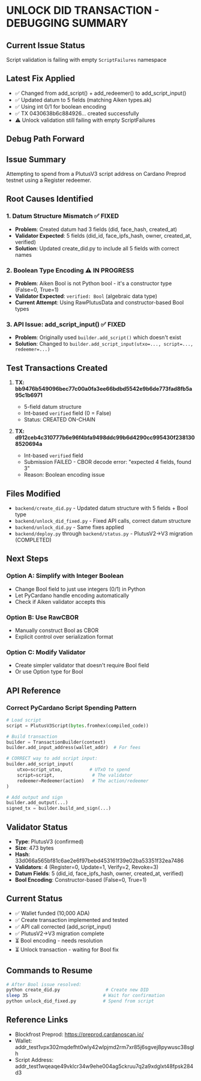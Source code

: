 # UNLOCK DID TRANSACTION - DEBUGGING SUMMARY

## Current Issue Status
Script validation is failing with empty `ScriptFailures` namespace

## Latest Fix Applied
- ✅ Changed from add_script() + add_redeemer() to add_script_input()
- ✅ Updated datum to 5 fields (matching Aiken types.ak)
- ✅ Using int 0/1 for boolean encoding
- ✅ TX 0430638b6c884926... created successfully
- ⚠️ Unlock validation still failing with empty ScriptFailures

## Debug Path Forward

## Issue Summary

Attempting to spend from a PlutusV3 script address on Cardano Preprod testnet using a Register redeemer.

## Root Causes Identified

### 1. **Datum Structure Mismatch** ✅ FIXED
- **Problem**: Created datum had 3 fields (did, face_hash, created_at)
- **Validator Expected**: 5 fields (did_id, face_ipfs_hash, owner, created_at, verified)
- **Solution**: Updated create_did.py to include all 5 fields with correct names

### 2. **Boolean Type Encoding** ⚠️ IN PROGRESS
- **Problem**: Aiken Bool is not Python bool - it's a constructor type (False=0, True=1)
- **Validator Expected**: `verified: Bool` (algebraic data type)
- **Current Attempt**: Using RawPlutusData and constructor-based Bool types

### 3. **API Issue: add_script_input()**  ✅ FIXED
- **Problem**: Originally used `builder.add_script()` which doesn't exist
- **Solution**: Changed to `builder.add_script_input(utxo=..., script=..., redeemer=...)`

## Test Transactions Created

1. **TX: bb9476b549096bec77c00a0fa3ee66bdbd5542e9b6de773fad8fb5a95c1b6971**
   - 5-field datum structure
   - Int-based `verified` field (0 = False)
   - Status: CREATED ON-CHAIN

2. **TX: d912ceb4c310777b6e96f4bfa9498ddc99b6d4290cc995430f2381308520694a**
   - Int-based `verified` field
   - Submission FAILED - CBOR decode error: "expected 4 fields, found 3"
   - Reason: Boolean encoding issue

## Files Modified

- `backend/create_did.py` - Updated datum structure with 5 fields + Bool type
- `backend/unlock_did_fixed.py` - Fixed API calls, correct datum structure
- `backend/unlock_did.py` - Same fixes applied
- `backend/deploy.py` through `backend/status.py` - PlutusV2→V3 migration (COMPLETED)

## Next Steps

### Option A: Simplify with Integer Boolean
- Change Bool field to just use integers (0/1) in Python
- Let PyCardano handle encoding automatically
- Check if Aiken validator accepts this

### Option B: Use RawCBOR
- Manually construct Bool as CBOR
- Explicit control over serialization format

### Option C: Modify Validator
- Create simpler validator that doesn't require Bool field
- Or use Option type for Bool

## API Reference

### Correct PyCardano Script Spending Pattern
```python
# Load script
script = PlutusV3Script(bytes.fromhex(compiled_code))

# Build transaction
builder = TransactionBuilder(context)
builder.add_input_address(wallet_addr)  # For fees

# CORRECT way to add script input:
builder.add_script_input(
    utxo=script_utxo,          # UTxO to spend
    script=script,              # The validator
    redeemer=Redeemer(action)   # The action/redeemer
)

# Add output and sign
builder.add_output(...)
signed_tx = builder.build_and_sign(...)
```

## Validator Status

- **Type**: PlutusV3 (confirmed)
- **Size**: 473 bytes
- **Hash**: 33d066a565bf81c6ae2e6f97bebd453161f39e02ba53351f32ea7486
- **Validators**: 4 (Register=0, Update=1, Verify=2, Revoke=3)
- **Datum Fields**: 5 (did_id, face_ipfs_hash, owner, created_at, verified)
- **Bool Encoding**: Constructor-based (False=0, True=1)

## Current Status

- ✅ Wallet funded (10,000 ADA)
- ✅ Create transaction implemented and tested
- ✅ API call corrected (add_script_input)
- ✅ PlutusV2→V3 migration complete
- ⏳ Bool encoding - needs resolution
- ⏳ Unlock transaction - waiting for Bool fix

## Commands to Resume

```bash
# After Bool issue resolved:
python create_did.py                 # Create new DID
sleep 35                            # Wait for confirmation
python unlock_did_fixed.py          # Spend from script
```

## Reference Links

- Blockfrost Preprod: https://preprod.cardanoscan.io/
- Wallet: addr_test1vpx302mqdefht0wly42wlpjmd2rm7xr85j6sgvej8pywusc38sglh
- Script Address: addr_test1wqeaqe49vklcr34w9ehe004ag5ckruu7q2a9xdglxt48fpsk284d3
